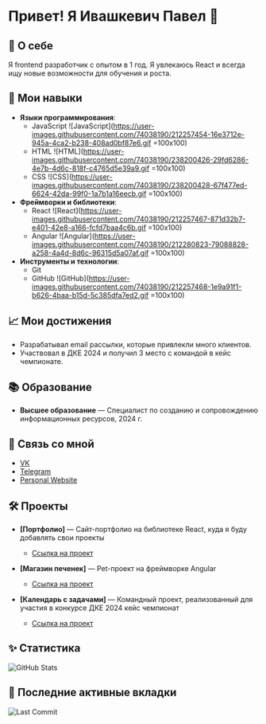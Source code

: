 # Привет! Я Ивашкевич Павел 👋

## 🚀 О себе
Я frontend разработчик с опытом в 1 год. Я увлекаюсь React и всегда ищу новые возможности для обучения и роста.

## 🌟 Мои навыки
- **Языки программирования**:
  - JavaScript ![JavaScript](https://user-images.githubusercontent.com/74038190/212257454-16e3712e-945a-4ca2-b238-408ad0bf87e6.gif =100x100)
  - HTML ![HTML](https://user-images.githubusercontent.com/74038190/238200426-29fd6286-4e7b-4d6c-818f-c4765d5e39a9.gif =100x100)
  - CSS ![CSS](https://user-images.githubusercontent.com/74038190/238200428-67f477ed-6624-42da-99f0-1a7b1a16eecb.gif =100x100)
- **Фреймворки и библиотеки**:
  - React ![React](https://user-images.githubusercontent.com/74038190/212257467-871d32b7-e401-42e8-a166-fcfd7baa4c6b.gif =100x100)
  - Angular ![Angular](https://user-images.githubusercontent.com/74038190/212280823-79088828-a258-4a4d-8d6c-96315d5a07af.gif =100x100)
- **Инструменты и технологии**:
  - Git
  - GitHub ![GitHub](https://user-images.githubusercontent.com/74038190/212257468-1e9a91f1-b626-4baa-b15d-5c385dfa7ed2.gif =100x100)

## 📈 Мои достижения
- Разрабатывал email рассылки, которые привлекли много клиентов.
- Участвовал в ДКЕ 2024 и получил 3 место с командой в кейс чемпионате.

## 📚 Образование
- **Высшее образование** — Специалист по созданию и сопровождению информационных ресурсов, 2024 г.

## 🔗 Связь со мной
- [VK](https://vk.com/1vashkev1ch)
- [Telegram](https://t.me/pavel_ith)
- [Personal Website](https://github.com/Pavel0Ivashkevich/portfolio-react)

## 🛠️ Проекты
- **[Портфолио]** — Сайт-портфолио на библиотеке React, куда я буду добавлять свои проекты
  - [Ссылка на проект](https://github.com/Pavel0Ivashkevich/portfolio-react)

- **[Магазин печенек]** — Pet-проект на фреймворке Angular 
  - [Ссылка на проект](https://github.com/Pavel0Ivashkevich/cookies)

- **[Календарь с задачами]** — Командный проект, реализованный для участия в конкурсе ДКЕ 2024 кейс чемпионат
  - [Ссылка на проект](https://github.com/Pavel0Ivashkevich/CalendarTodo)

## ✨ Статистика
![GitHub Stats](https://github-readme-stats.vercel.app/api?username=Pavel0Ivashkevich&show_icons=true&hide_title=true&count_private=true&hide=prs&theme=radical)

## 📅 Последние активные вкладки
![Last Commit](https://github-readme-streak-stats.herokuapp.com/?user=Pavel0Ivashkevich&theme=radical)

